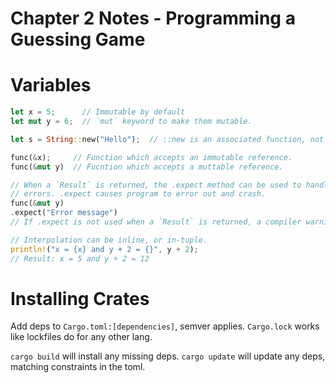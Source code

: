# Chapter 2 Notes - Programming a Guessing Game

# Variables

```rust
let x = 5;      // Immutable by default
let mut y = 6;  // `mut` keyword to make them mutable.

let s = String::new("Hello");  // ::new is an associated function, not a method.

func(&x);     // Function which accepts an immutable reference.
func(&mut y)  // Fucntion which accepts a muttable reference.

// When a `Result` is returned, the .expect method can be used to handle
// errors. .expect causes program to error out and crash.
func(&mut y)
.expect("Error message")
// If .expect is not used when a `Result` is returned, a compiler warning is given.

// Interpolation can be inline, or in-tuple.
println!("x = {x} and y + 2 = {}", y + 2);
// Result: x = 5 and y + 2 = 12
```

# Installing Crates

Add deps to `Cargo.toml:[dependencies]`, semver applies.
`Cargo.lock` works like lockfiles do for any other lang.

`cargo build` will install any missing deps.
`cargo update` will update any deps, matching constraints in the toml.
